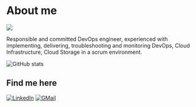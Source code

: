 # About me

![](https://komarev.com/ghpvc/?username=forough-foroughi&color=green)

Responsible and committed DevOps engineer, experienced with implementing, delivering, troubleshooting and monitoring DevOps, Cloud Infrastructure, Cloud Storage in a scrum environment.


![GitHub stats](https://github-readme-stats.vercel.app/api?username=forough-foroughi&show_icons=true&theme=merko)

## Find me here
[![LinkedIn](https://img.shields.io/badge/linkedin-%230077B5.svg?style=for-the-badge&logo=linkedin&logoColor=white&color=0072b1)](https://www.linkedin.com/in/forough-foroughi)
[![GMail](https://img.shields.io/badge/yahoo-f0f0f0?&style=for-the-badge&logo=yahoo&logoColor=white&color=6001d2)](mailto:foroughi.forough@yahoo.com)